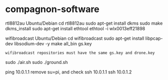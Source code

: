 # compagnon-software

rtl8812au 
  Ubuntu/Debian
    cd rtl8812au
    sudo apt-get install dkms
    sudo make dkms_install
    sudo apt-get install ethtool
    ethtool -i wlx0013eff21898

wifibroadcast
  Ubuntu/Debian
    cd wifibroadcast
    sudo apt-get install libpcap-dev libsodium-dev -y
    make all_bin gs.key

    wifibroadcast repositories must have the same gs.key and drone.key

sudo ./air.sh
sudo ./ground.sh 

  ping 10.0.1.1
  remove su=pi, and check
  ssh 10.0.1.1
  ssh 10.0.1.2
